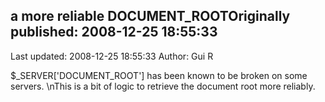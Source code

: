 ## a more reliable DOCUMENT_ROOTOriginally published: 2008-12-25 18:55:33 
Last updated: 2008-12-25 18:55:33 
Author: Gui R 
 
$_SERVER['DOCUMENT_ROOT'] has been known to be broken on some servers.\nThis is a bit of logic to retrieve the document root more reliably.